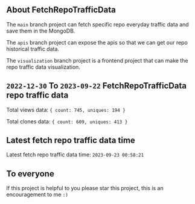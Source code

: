 ## About FetchRepoTrafficData

The `main` branch project can fetch specific repo everyday traffic data and save them in the MongoDB.

The `apis` branch project can expose the apis so that we can get our repo historical traffic data.

The `visualization` branch project is a frontend project that can make the repo traffic data visualization.

## `2022-12-30` To `2023-09-22` FetchRepoTrafficData repo traffic data

Total views data: `{ count: 745, uniques: 194 }`

Total clones data: `{ count: 609, uniques: 413 }`

## Latest fetch repo traffic data time

Latest fetch repo traffic data time: `2023-09-23 00:58:21`

## To everyone

If this project is helpful to you please star this project, this is an encouragement to me `:)`



